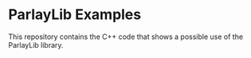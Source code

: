 # ParlayLib Examples
This repository contains the C++ code that shows a possible use of the ParlayLib library.
